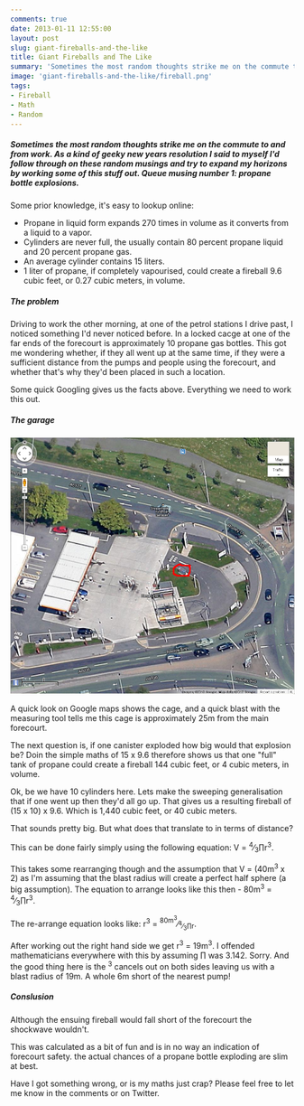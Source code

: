 ```yaml
---
comments: true
date: 2013-01-11 12:55:00
layout: post
slug: giant-fireballs-and-the-like
title: Giant Fireballs and The Like
summary: 'Sometimes the most random thoughts strike me on the commute to and from work.'
image: 'giant-fireballs-and-the-like/fireball.png'
tags:
- Fireball
- Math
- Random
---
```


#####  Sometimes the most random thoughts strike me on the commute to and from work. As a kind of geeky new years resolution I said to myself I'd follow through on these random musings and try to expand my horizons by working some of this stuff out. Queue musing number 1: propane bottle explosions.

Some prior knowledge, it's easy to lookup online:

- Propane in liquid form expands 270 times in volume as it converts from a liquid to a vapor.
- Cylinders are never full, the usually contain 80 percent propane liquid and 20 percent propane gas.
- An average cylinder contains 15 liters.
- 1 liter of propane, if completely vapourised, could create a fireball 9.6 cubic feet, or 0.27 cubic meters, in volume.

##### The problem

Driving to work the other morning, at one of the petrol stations I drive past, I 
noticed something I'd never noticed before. In a locked cacge at one of the far 
ends of the forecourt is approximately 10 propane gas bottles. This got me 
wondering whether, if they all went up at the same time, if they were a sufficient 
distance from the pumps and people using the forecourt, and whether that's why 
they'd been placed in such a location.

Some quick Googling gives us the facts above. Everything we need to work this out.

##### The garage

[![](/img/posts/giant-fireballs-and-the-like/garage.png)](/img/posts/giant-fireballs-and-the-like/garage.png)

A quick look on Google maps shows the cage, and a quick blast with the measuring tool 
tells me this cage is approximately 25m from the main forecourt.

The next question is, if one canister exploded how big would that explosion be? 
Doin the simple maths of 15 x 9.6 therefore shows us that one "full" tank of 
propane could create a fireball 144 cubic feet, or 4 cubic meters, in volume.

Ok, be we have 10 cylinders here. Lets make the sweeping generalisation that if one 
went up then they'd all go up. That gives us a resulting fireball of (15 x 10) x 9.6. 
Which is 1,440 cubic feet, or 40 cubic meters.

That sounds pretty big. But what does that translate to in terms of distance?

This can be done fairly simply using the following equation: V = <sup>4</sup>&frasl;<sub>3</sub>&prod;r<sup>3</sup>.

This takes some rearranging though and the assumption that V = (40m<sup>3</sup> x 2) as I'm 
assuming that the blast radius will create a perfect half sphere (a big assumption). 
The equation to arrange looks like this then - 80m<sup>3</sup> = <sup>4</sup>&frasl;<sub>3</sub>&prod;r<sup>3</sup>. 

The re-arrange equation looks like: r<sup>3</sup> = <sup>80m<sup>3</sup></sup>&frasl;<sub><sup>4</sup>&frasl;<sub>3</sub>&prod;r</sub>.

After working out the right hand side we get r<sup>3</sup> = 19m<sup>3</sup>. I 
offended mathematicians everywhere with this by assuming &prod; was 3.142. Sorry. 
And the good thing here is the <sup>3</sup> cancels out on both sides leaving us 
with a blast radius of 19m. A whole 6m short of the nearest pump!

##### Conslusion

Although the ensuing fireball would fall short of the forecourt the shockwave wouldn't. 

This was calculated as a bit of fun and is in no way an indication of forecourt safety. 
the actual chances of a propane bottle exploding are slim at best.

Have I got something wrong, or is my maths just crap? Please feel free to let 
me know in the comments or on Twitter.